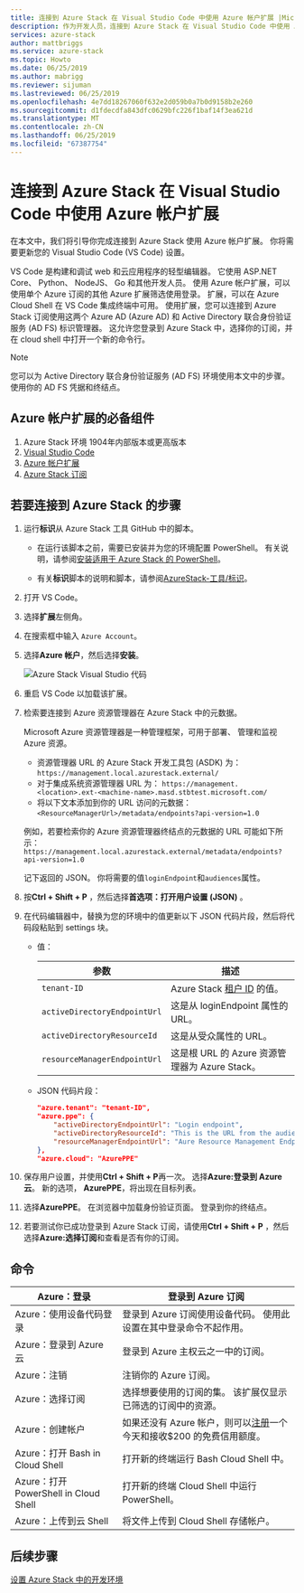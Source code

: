 ```yaml
---
title: 连接到 Azure Stack 在 Visual Studio Code 中使用 Azure 帐户扩展 |Microsoft Docs
description: 作为开发人员，连接到 Azure Stack 在 Visual Studio Code 中使用 Azure 帐户扩展
services: azure-stack
author: mattbriggs
ms.service: azure-stack
ms.topic: Howto
ms.date: 06/25/2019
ms.author: mabrigg
ms.reviewer: sijuman
ms.lastreviewed: 06/25/2019
ms.openlocfilehash: 4e7dd18267060f632e2d059b0a7b0d9158b2e260
ms.sourcegitcommit: d1fdecdfa843dfc0629bfc226f1baf14f3ea621d
ms.translationtype: MT
ms.contentlocale: zh-CN
ms.lasthandoff: 06/25/2019
ms.locfileid: "67387754"
---
```

# <a name="connect-to-azure-stack-using-azure-account-extension-in-visual-studio-code"></a>连接到 Azure Stack 在 Visual Studio Code 中使用 Azure 帐户扩展

在本文中，我们将引导你完成连接到 Azure Stack 使用 Azure 帐户扩展。 你将需要更新您的 Visual Studio Code (VS Code) 设置。

VS Code 是构建和调试 web 和云应用程序的轻型编辑器。 它使用 ASP.NET Core、 Python、 NodeJS、 Go 和其他开发人员。 使用 Azure 帐户扩展，可以使用单个 Azure 订阅的其他 Azure 扩展筛选使用登录。 扩展，可以在 Azure Cloud Shell 在 VS Code 集成终端中可用。 使用扩展，您可以连接到 Azure Stack 订阅使用这两个 Azure AD (Azure AD) 和 Active Directory 联合身份验证服务 (AD FS) 标识管理器。 这允许您登录到 Azure Stack 中，选择你的订阅，并在 cloud shell 中打开一个新的命令行。 

> [!Note]  
> 您可以为 Active Directory 联合身份验证服务 (AD FS) 环境使用本文中的步骤。 使用你的 AD FS 凭据和终结点。

## <a name="pre-requisites-for-the-azure-account-extension"></a>Azure 帐户扩展的必备组件

1. Azure Stack 环境 1904年内部版本或更高版本
2. [Visual Studio Code](https://code.visualstudio.com/)
3. [Azure 帐户扩展](https://github.com/Microsoft/vscode-azure-account)
4. [Azure Stack 订阅](https://azure.microsoft.com/overview/azure-stack/)

## <a name="steps-to-connect-to-azure-stack"></a>若要连接到 Azure Stack 的步骤

1. 运行**标识**从 Azure Stack 工具 GitHub 中的脚本。

    - 在运行该脚本之前，需要已安装并为您的环境配置 PowerShell。 有关说明，请参阅[安装适用于 Azure Stack 的 PowerShell](../operator/azure-stack-powershell-install.md)。

    - 有关**标识**脚本的说明和脚本，请参阅[AzureStack-工具/标识](https://github.com/Azure/AzureStack-Tools/tree/master/Identity)。

2. 打开 VS Code。

3. 选择**扩展**左侧角。

3. 在搜索框中输入 `Azure Account`。

4. 选择**Azure 帐户**，然后选择**安装**。

      ![Azure Stack Visual Studio 代码](media/azure-stack-dev-start-vscode-azure/image1.png)

5. 重启 VS Code 以加载该扩展。

6. 检索要连接到 Azure 资源管理器在 Azure Stack 中的元数据。 
    
    Microsoft Azure 资源管理器是一种管理框架，可用于部署、 管理和监视 Azure 资源。
    - 资源管理器 URL 的 Azure Stack 开发工具包 (ASDK) 为： `https://management.local.azurestack.external/` 
    - 对于集成系统资源管理器 URL 为： `https://management.<location>.ext-<machine-name>.masd.stbtest.microsoft.com/`
    - 将以下文本添加到你的 URL 访问的元数据： `<ResourceManagerUrl>/metadata/endpoints?api-version=1.0`

    例如，若要检索你的 Azure 资源管理器终结点的元数据的 URL 可能如下所示： `https://management.local.azurestack.external/metadata/endpoints?api-version=1.0`

    记下返回的 JSON。 你将需要的值`loginEndpoint`和`audiences`属性。

7. 按**Ctrl + Shift + P** ，然后选择**首选项：打开用户设置 (JSON)** 。

8. 在代码编辑器中，替换为您的环境中的值更新以下 JSON 代码片段，然后将代码段粘贴到 settings 块。

    - 值：

        | 参数 | 描述 |
        | --- | --- |
        | `tenant-ID` | Azure Stack [租户 ID](../operator/azure-stack-identity-overview.md) 的值。 |
        | `activeDirectoryEndpointUrl` | 这是从 loginEndpoint 属性的 URL。 |
        | `activeDirectoryResourceId` | 这是从受众属性的 URL。
        | `resourceManagerEndpointUrl` | 这是根 URL 的 Azure 资源管理器为 Azure Stack。 | 

    - JSON 代码片段：

      ```JSON  
      "azure.tenant": "tenant-ID",
      "azure.ppe": {
          "activeDirectoryEndpointUrl": "Login endpoint",
          "activeDirectoryResourceId": "This is the URL from the audiences property.",
          "resourceManagerEndpointUrl": "Aure Resource Management Endpoint",
      },
      "azure.cloud": "AzurePPE"
      ```

9. 保存用户设置，并使用**Ctrl + Shift + P**再一次。 选择**Azure:登录到 Azure 云**。 新的选项， **AzurePPE**，将出现在目标列表。

10. 选择**AzurePPE**。 在浏览器中加载身份验证页面。 登录到你的终结点。

11. 若要测试你已成功登录到 Azure Stack 订阅，请使用**Ctrl + Shift + P** ，然后选择**Azure:选择订阅**和查看是否有你的订阅。

## <a name="commands"></a>命令

| Azure：登录 | 登录到 Azure 订阅 |
| --- | --- |
| Azure：使用设备代码登录 | 登录到 Azure 订阅使用设备代码。 使用此设置在其中登录命令不起作用。 |
| Azure：登录到 Azure 云 | 登录到 Azure 主权云之一中的订阅。 |
| Azure：注销 | 注销你的 Azure 订阅。 |
| Azure：选择订阅 | 选择想要使用的订阅的集。 该扩展仅显示已筛选的订阅中的资源。 |
| Azure：创建帐户 | 如果还没有 Azure 帐户，则可以[注册](https://azure.microsoft.com/free/?utm_source=campaign&utm_campaign=vscode-azure-account&mktingSource=vscode-azure-account)一个今天和接收\$200 的免费信用额度。 |
| Azure：打开 Bash in Cloud Shell | 打开新的终端运行 Bash Cloud Shell 中。 |
| Azure：打开 PowerShell in Cloud Shell | 打开新的终端 Cloud Shell 中运行 PowerShell。 |
| Azure：上传到云 Shell | 将文件上传到 Cloud Shell 存储帐户。 |

## <a name="next-steps"></a>后续步骤

[设置 Azure Stack 中的开发环境 ](azure-stack-dev-start.md)